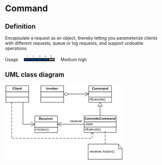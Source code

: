 # Command

## Definition
Encapsulate a request as an object, thereby letting you parameterize clients with different requests, queue or log requests, and support undoable operations.
<BR>

Usage     ![Usage](../../../docs/Pictures/Usage4.png)     Medium high

## UML class diagram
![GitHub Logo](../../../docs/Pictures/DesignPatterns/command.gif)
